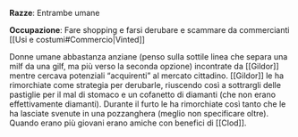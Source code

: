 **Razze**: Entrambe umane

**Occupazione**: Fare shopping e farsi derubare e scammare da commercianti [[Usi e costumi#Commercio|Vinted]]

Donne umane abbastanza anziane (penso sulla sottile linea che separa una milf da una gilf, ma più verso la seconda opzione) incontrate da [[Gildor]] mentre cercava potenziali “acquirenti” al mercato cittadino. [[Gildor]] le ha rimorchiate come strategia per derubarle, riuscendo così a sottrargli delle pastiglie per il mal di stomaco e un cofanetto di diamanti (che non erano effettivamente diamanti). Durante il furto le ha rimorchiate così tanto che le ha lasciate svenute in una pozzanghera (meglio non specificare oltre).
Quando erano più giovani erano amiche con benefici di [[Clod]].

